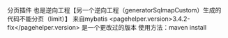 分页插件
也是逆向工程【另一个逆向工程（generatorSqlmapCustom）生成的代码不能分页（limit）】
来自mybatis
<pagehelper.version>3.4.2-fix</pagehelper.version>
是一个更改过的版本
使用方法：maven install